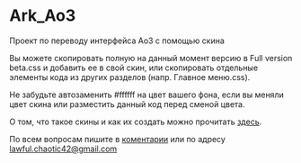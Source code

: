 # Ark_Ao3
Проект по переводу интерфейса Ао3 с помощью скина

Вы можете скопировать полную на данный момент версию в Full version beta.css и добавить ее в свой скин, или скопировать отдельные элементы кода из других разделов (напр. Главное меню.css).

Не забудьте автозаменить #ffffff на цвет вашего фона, если вы меняли цвет скина или разместить данный код перед сменой цвета.

О том, что такое скины и как их создать можно прочитать [здесь](https://telegra.ph/CHto-takoe-skiny-i-kak-ispolzovat-nash-skin-dlya-perevoda-Ao3-na-russkij-10-v-processe-razrabotki-09-29).

По всем вопросам пишите в [коментарии](https://t.me/ark_ao3/13) или по адресу lawful.chaotic42@gmail.com

